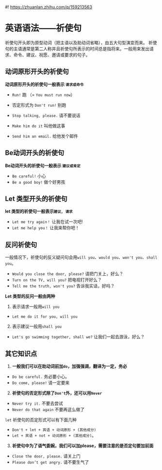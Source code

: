 #! https://zhuanlan.zhihu.com/p/159213563
# 英语语法——祈使句

祈使句开头即为原型动词（把主语以及助动词省略），由五大句型演变而来。 祈使句的主语通常是第二人称并且祈使句所表示的时间总是指将来。一般用来发出请求、命令、建议、祝愿、邀请或要求的句子。

## 动词原形开头的祈使句 

**动词原形开头的祈使句一般表示 `请求或命令`**

- `Run!` 跑 （= `You must run now`）

- 否定形式为 `Don't run!` 别跑

- `Stop talking, please.` 请不要说话
- `Make him do it` 叫他做这事
- `Send him an email.` 给他发个邮件 

## Be动词开头的祈使句

**Be动词开头的祈使句一般表示 `建议或肯定`**

- `Be careful!` 小心
- `Be a good boy!` 做个好男孩


## Let 类型开头的祈使句

**let 类型的祈使句一般表示`建议, 请求`**

- `Let me try again！` 让我在试一次吧!
- `Let me help you！` 让我来帮你吧！

## 反问祈使句

一般情况下，祈使句的反义疑问句会用`will you`、`would you`、`won't you`、`shall you`。
 
- `Would you close the door, please?` 请把门关上，好么？
- `Turn on the TV, will you?` 把电视打开好么？
- `Tell me the truth, won't you?` 告诉我实话，好吗？

**Let 类型的反问一般由两种**

1. 表示请求一般用`will you`

- `Let me do it for you, will you`

2. 表示建议一般用`shall you`

- `Let's go swimming together, shall we?` 让我们一起去游泳，好么？


## 其它知识点

1. **一般我们可以在助动词前加`do`，加强强调，翻译为一定，务必**

- `Do be careful.` 务必要小心。
- `Do come, please!` 请一定要来

2. **祈使句的否定形式除了`Don't`外，还可以用`Never`**

- `Never try it.` 不要去尝试
- `Never do that again` 不要再这么做了

`let` 祈使句的否定形式可以有下面几种

- `Don't + let + 宾语 + 动词原形 + (其他成分)`
- `Let + 宾语 + not + 动词原形 + (其他成分)`。

3. **祈使句中为了语气委婉，我们可以加please，需要注意的是否定句要加前面**

- `Close the door, please.` 请关上门
- `Please don’t get angry.` 请不要生气了 